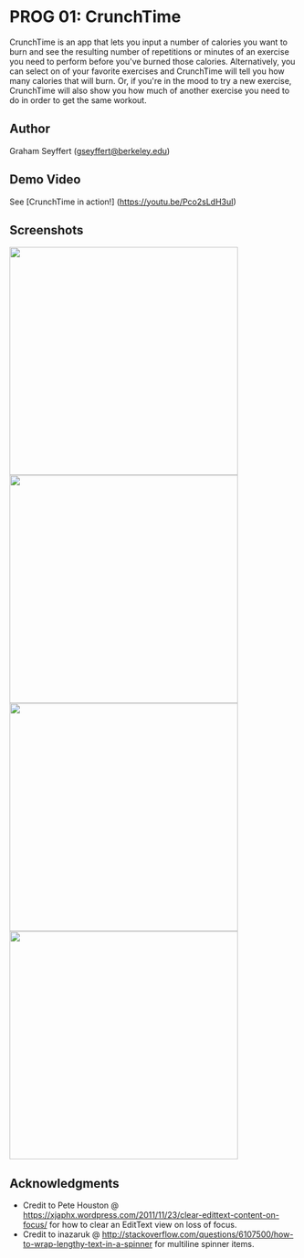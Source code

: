 # PROG 01: CrunchTime

CrunchTime is an app that lets you input a number of calories you want to burn and see the resulting number of repetitions or minutes of an exercise you need to perform before you've burned those calories. Alternatively, you can select on of your favorite exercises and CrunchTime will tell you how many calories that will burn. Or, if you're in the mood to try a new exercise, CrunchTime will also show you how much of another exercise you need to do in order to get the same workout.

## Author

Graham Seyffert ([gseyffert@berkeley.edu](mailto:gseyffert@berkeley.edu))

## Demo Video

See [CrunchTime in action!] (https://youtu.be/Pco2sLdH3uI)

## Screenshots

<img src="http://imgur.com/XAqebN5.png" height="400" />
<img src="http://imgur.com/LbDQWNi.png" height="400" />
<br />
<img src="http://imgur.com/drIT7JM.png" height="400" />
<img src="http://imgur.com/ZuOM3gZ.png" height="400" />

## Acknowledgments

* Credit to Pete Houston @ https://xjaphx.wordpress.com/2011/11/23/clear-edittext-content-on-focus/ for how to clear an EditText view on loss of focus.
* Credit to inazaruk @ http://stackoverflow.com/questions/6107500/how-to-wrap-lengthy-text-in-a-spinner for multiline spinner items.

